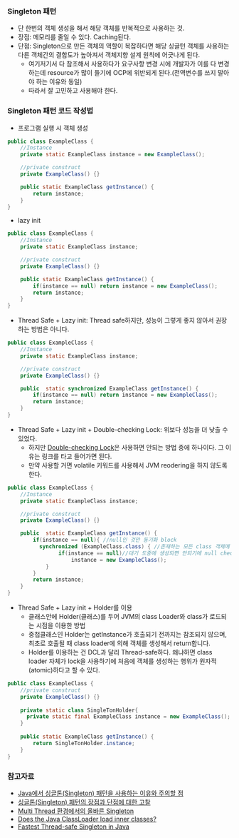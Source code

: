 ### Singleton 패턴
- 단 한번의 객체 생성을 해서 해당 객체를 반복적으로 사용하는 것.
- 장점: 메모리를 줄일 수 있다. Caching된다.
- 단점: Singleton으로 만든 객체의 역할이 복잡하다면 해당 싱글턴 객체를 사용하는 다른 객체간의 결합도가 높아져서 객체지향 설계 원칙에 어긋나게 된다.
  * 여기저기서 다 참조해서 사용하다가 요구사항 변경 시에 개발자가 이를 다 변경하는데 resource가 많이 들기에 OCP에 위반되게 된다.(전역변수를 쓰지 말아야 하는 이유와 동일)
  * 따라서 잘 고민하고 사용해야 한다.
  

### Singleton 패턴 코드 작성법

- 프로그램 실행 시 객체 생성

```java
public class ExampleClass {
    //Instance
    private static ExampleClass instance = new ExampleClass();

    //private construct
    private ExampleClass() {}

    public static ExampleClass getInstance() {
        return instance;
    }
}
```

- lazy init

```java
public class ExampleClass {
    //Instance
    private static ExampleClass instance;

    //private construct
    private ExampleClass() {}

    public static ExampleClass getInstance() {
        if(instance == null) return instance = new ExampleClass();
        return instance;
    }
}
```

- Thread Safe + Lazy init: Thread safe하지만, 성능이 그렇게 좋지 않아서 권장하는 방법은 아니다.

```java
public class ExampleClass {
    //Instance
    private static ExampleClass instance;

    //private construct
    private ExampleClass() {}

    public  static synchronized ExampleClass getInstance() {
        if(instance == null) return instance = new ExampleClass();
        return instance;
    }
}
```

- Thread Safe + Lazy init + Double-checking Lock: 위보다 성능을 더 낮출 수 있었다.
  * 하지만 [Double-checking Lock](https://github.com/HaeUlNam/TIL/blob/master/DesignPattern/Singleton_DCL%EC%9D%84%20%EC%93%B0%EB%A9%B4%20%EC%95%88%EB%90%98%EB%8A%94%20%EC%9D%B4%EC%9C%A0.md)은 사용하면 안되는 방법 중에 하나이다. 그 이유는 링크를 타고 들어가면 된다.
  * 만약 사용할 거면 volatile 키워드를 사용해서 JVM reodering을 하지 않도록 한다.
```java
public class ExampleClass {
    //Instance
    private static ExampleClass instance;

    //private construct
    private ExampleClass() {}

    public  static ExampleClass getInstance() {
        if(instance == null){ //null인 것만 동기화 block
          synchronized (ExampleClass.class) { //존재하는 모든 class 객체에 lock을 거는 것.
                if(instance == null)//대기 도중에 생성되면 안되기에 null check 한번 더!
                    instance = new ExampleClass();
            }
        }
        return instance;
    }
}
```

- Thread Safe + Lazy init + Holder를 이용
  * 클래스안에 Holder(클래스)를 두어 JVM의 class Loader와 class가 로드되는 시점을 이용한 방법
  * 중첩클래스인 Holder는 getInstance가 호출되기 전까지는 참조되지 않으며, 최초로 호출될 때 class loader에 의해 객체를 생성해서 return합니다.
  * Holder를 이용하는 건 DCL과 달리 Thread-safe하다. 왜냐하면 class loader 자체가 lock을 사용하기에 처음에 객체를 생성하는 행위가 원자적(atomic)하다고 할 수 있다.

```java
public class ExampleClass {
    //private construct
    private ExampleClass() {}
    
    private static class SingleTonHolder{
      private static final ExampleClass instance = new ExampleClass();
    }
    
    public static ExampleClass getInstance() {
        return SingleTonHolder.instance;
    }
}
```


### 참고자료
- [Java에서 싱글톤(Singleton) 패턴을 사용하는 이유와 주의할 점](https://elfinlas.github.io/2019/09/23/java-singleton/)
- [싱글톤(Singleton) 패턴의 장점과 단점에 대한 고찰](https://jongyoungcha.tistory.com/entry/%EC%8B%B1%EA%B8%80%ED%84%B4-%ED%8C%A8%ED%84%B4%EC%9D%98-%EC%9E%A5%EC%A0%90%EA%B3%BC-%EB%8B%A8%EC%A0%90)
- [Multi Thread 환경에서의 올바른 Singleton](https://medium.com/@joongwon/multi-thread-%ED%99%98%EA%B2%BD%EC%97%90%EC%84%9C%EC%9D%98-%EC%98%AC%EB%B0%94%EB%A5%B8-singleton-578d9511fd42)
- [Does the Java ClassLoader load inner classes?](https://stackoverflow.com/questions/24538509/does-the-java-classloader-load-inner-classes)
- [Fastest Thread-safe Singleton in Java](http://literatejava.com/jvm/fastest-threadsafe-singleton-jvm/)
